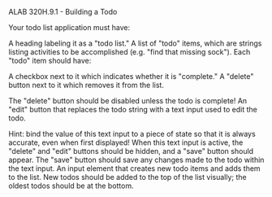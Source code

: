 ALAB 320H.9.1 - Building a Todo 

Your todo list application must have:

A heading labeling it as a "todo list."
A list of "todo" items, which are strings listing activities to be accomplished (e.g. "find that missing sock"). Each "todo" item should have:

A checkbox next to it which indicates whether it is "complete."
A "delete" button next to it which removes it from the list.

The "delete" button should be disabled unless the todo is complete!
An "edit" button that replaces the todo string with a text input used to edit the todo.

Hint: bind the value of this text input to a piece of state so that it is always accurate, even when first displayed!
When this text input is active, the "delete" and "edit" buttons should be hidden, and a "save" button should appear. The "save" button should save any changes made to the todo within the text input.
An input element that creates new todo items and adds them to the list.
New todos should be added to the top of the list visually; the oldest todos should be at the bottom.


